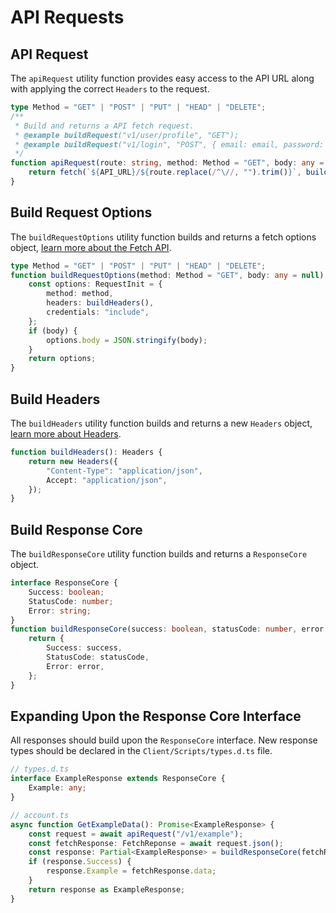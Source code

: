 # API Requests

## API Request

The `apiRequest` utility function provides easy access to the API URL along with applying the correct `Headers` to the request.

```typescript
type Method = "GET" | "POST" | "PUT" | "HEAD" | "DELETE";
/**
 * Build and returns a API fetch request.
 * @example buildRequest("v1/user/profile", "GET");
 * @example buildRequest("v1/login", "POST", { email: email, password: password, name: name,});
 */
function apiRequest(route: string, method: Method = "GET", body: any = null) {
	return fetch(`${API_URL}/${route.replace(/^\//, "").trim()}`, buildRequestOptions(method, body));
}
```

## Build Request Options

The `buildRequestOptions` utility function builds and returns a fetch options object, [learn more about the Fetch API](https://developer.mozilla.org/en-US/docs/Web/API/WindowOrWorkerGlobalScope/fetch#parameters). 

```typescript
type Method = "GET" | "POST" | "PUT" | "HEAD" | "DELETE";
function buildRequestOptions(method: Method = "GET", body: any = null): RequestInit {
	const options: RequestInit = {
		method: method,
		headers: buildHeaders(),
		credentials: "include",
	};
	if (body) {
		options.body = JSON.stringify(body);
	}
	return options;
}
```

## Build Headers

The `buildHeaders` utility function builds and returns a new `Headers` object, [learn more about Headers](https://developer.mozilla.org/en-US/docs/Web/API/Headers).

```typescript
function buildHeaders(): Headers {
	return new Headers({
		"Content-Type": "application/json",
		Accept: "application/json",
	});
}
```

## Build Response Core

The `buildResponseCore` utility function builds and returns a `ResponseCore` object.

```typescript
interface ResponseCore {
	Success: boolean;
	StatusCode: number;
	Error: string;
}
function buildResponseCore(success: boolean, statusCode: number, error: string = null): ResponseCore {
	return {
		Success: success,
		StatusCode: statusCode,
		Error: error,
	};
}
```

## Expanding Upon the Response Core Interface

All responses should build upon the `ResponseCore` interface. New response types should be declared in the `Client/Scripts/types.d.ts` file.

```typescript
// types.d.ts
interface ExampleResponse extends ResponseCore {
	Example: any;
}

// account.ts
async function GetExampleData(): Promise<ExampleResponse> {
	const request = await apiRequest("/v1/example");
	const fetchResponse: FetchReponse = await request.json();
	const response: Partial<ExampleResponse> = buildResponseCore(fetchResponse.success, request.status, fetchResponse.error);
	if (response.Success) {
		response.Example = fetchResponse.data;
	}
	return response as ExampleResponse;
}
```